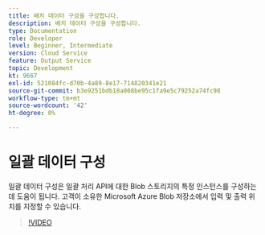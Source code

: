 ```yaml
---
title: 배치 데이터 구성을 구성합니다.
description: 배치 데이터 구성을 구성합니다.
type: Documentation
role: Developer
level: Beginner, Intermediate
version: Cloud Service
feature: Output Service
topic: Development
kt: 9667
exl-id: 521084fc-d70b-4a89-8e17-714820341e21
source-git-commit: b3e9251bdb18a008be95c1fa9e5c79252a74fc98
workflow-type: tm+mt
source-wordcount: '42'
ht-degree: 0%

---
```


# 일괄 데이터 구성

일괄 데이터 구성은 일괄 처리 API에 대한 Blob 스토리지의 특정 인스턴스를 구성하는 데 도움이 됩니다. 고객이 소유한 Microsoft Azure Blob 저장소에서 입력 및 출력 위치를 지정할 수 있습니다.

>[!VIDEO](https://video.tv.adobe.com/v/340128?quality=12&learn=on)

